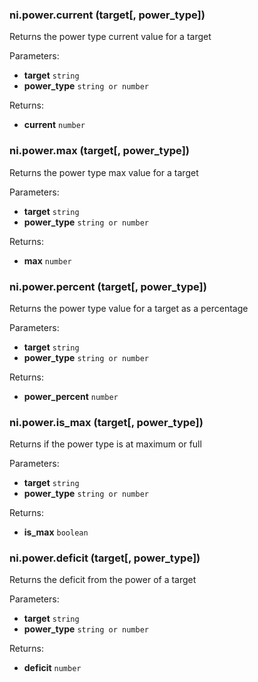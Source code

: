 ### ni.power.current (target[, power_type])

Returns the power type current value for a target

Parameters:
- **target** `string`
- **power_type** `string or number`

Returns:
- **current** `number`

### ni.power.max (target[, power_type])

Returns the power type max value for a target

Parameters:
- **target** `string`
- **power_type** `string or number`

Returns:
- **max** `number`

### ni.power.percent (target[, power_type])

Returns the power type value for a target as a percentage

Parameters:
- **target** `string`
- **power_type** `string or number`

Returns:
- **power_percent** `number`

### ni.power.is_max (target[, power_type])

Returns if the power type is at maximum or full

Parameters:
- **target** `string`
- **power_type** `string or number`

Returns:
- **is_max** `boolean`

### ni.power.deficit (target[, power_type])

Returns the deficit from the power of a target

Parameters:
- **target** `string`
- **power_type** `string or number`

Returns:
- **deficit** `number`

